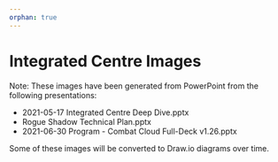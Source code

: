 ```yaml
---
orphan: true
---
```

# Integrated Centre Images

Note: These images have been generated from PowerPoint from the following presentations:
- 2021-05-17 Integrated Centre Deep Dive.pptx
- Rogue Shadow Technical Plan.pptx
- 2021-06-30 Program - Combat Cloud Full-Deck v1.26.pptx

Some of these images will be converted to Draw.io diagrams over time.
